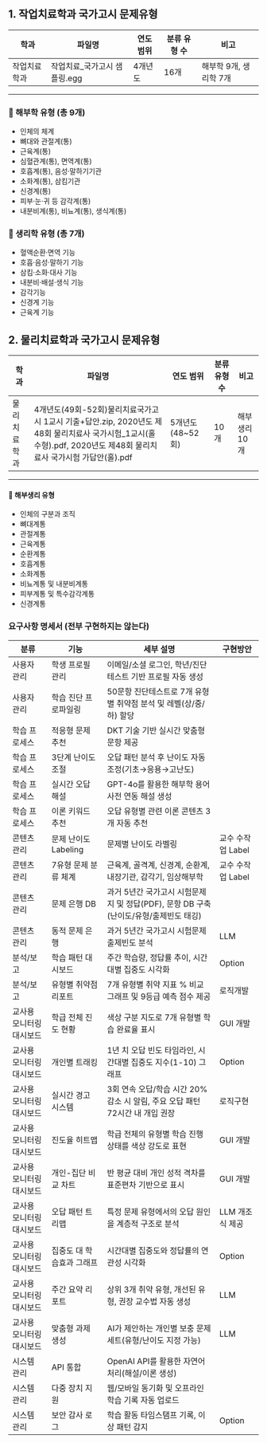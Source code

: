 ## 1. 작업치료학과 국가고시 문제유형

| 학과         | 파일명                       | 연도 범위 | 분류 유형 수 | 비고                   |
|--------------|------------------------------|-----------|---------------|------------------------|
| 작업치료학과 | 작업치료_국가고시 샘플링.egg | 4개년도    | 16개           | 해부학 9개, 생리학 7개 |

---

### 🔹 해부학 유형 (총 9개)
- 인체의 체계  
- 뼈대와 관절계(통)  
- 근육계(통)  
- 심혈관계(통), 면역계(통)  
- 호흡계(통), 음성·말하기기관  
- 소화계(통), 삼킴기관  
- 신경계(통)  
- 피부·눈·귀 등 감각계(통)  
- 내분비계(통), 비뇨계(통), 생식계(통)

### 🔹 생리학 유형 (총 7개)
- 혈액순환·면역 기능  
- 호흡·음성·말하기 기능  
- 삼킴·소화·대사 기능  
- 내분비·배설·생식 기능  
- 감각기능  
- 신경계 기능  
- 근육계 기능

## 2. 물리치료학과 국가고시 문제유형

| 학과         | 파일명                                                           | 연도 범위         | 분류 유형 수 | 비고      |
|--------------|------------------------------------------------------------------|--------------------|---------------|-----------|
| 물리치료학과 | 4개년도(49회-52회)물리치료국가고시 1교시 기출+답안.zip, 2020년도 제48회 물리치료사 국가시험_1교시(홀수형).pdf,  2020년도 제48회 물리치료사 국가시험 가답안(홀).pdf         | 5개년도 (48~52회) | 10개           | 해부생리 10개 |
---

#### 🔹 해부생리 유형
- 인체의 구분과 조직  
- 뼈대계통  
- 관절계통  
- 근육계통  
- 순환계통  
- 호흡계통  
- 소화계통  
- 비뇨계통 및 내분비계통  
- 피부계통 및 특수감각계통  
- 신경계통  


### 요구사항 명세서 (전부 구현하지는 않는다)
| 분류                        | 기능                           | 세부 설명                                                                                     | 구현방안             |
|---------------------------|--------------------------------|----------------------------------------------------------------------------------------------|----------------------|
| 사용자 관리                | 학생 프로필 관리               | 이메일/소셜 로그인, 학년/진단 테스트 기반 프로필 자동 생성                                  |                      |
| 사용자 관리                | 학습 진단 프로파일링           | 50문항 진단테스트로 7개 유형별 취약점 분석 및 레벨(상/중/하) 할당                           |                      |
| 학습 프로세스              | 적응형 문제 추천               | DKT 기술 기반 실시간 맞춤형 문항 제공                                                       |                      |
| 학습 프로세스              | 3단계 난이도 조절              | 오답 패턴 분석 후 난이도 자동 조정(기초→응용→고난도)                                        |                      |
| 학습 프로세스              | 실시간 오답 해설               | GPT-4o를 활용한 해부학 용어 사전 연동 해설 생성                                              |                      |
| 학습 프로세스              | 이론 키워드 추천               | 오답 유형별 관련 이론 콘텐츠 3개 자동 추천                                                   |                      |
| 콘텐츠 관리                | 문제 난이도 Labeling           | 문제별 난이도 라벨링                                                                         | 교수 수작업 Label    |
| 콘텐츠 관리                | 7유형 문제 분류 체계           | 근육계, 골격계, 신경계, 순환계, 내장기관, 감각기, 임상해부학                                 | 교수 수작업 Label    |
| 콘텐츠 관리                | 문제 은행 DB                   | 과거 5년간 국가고시 시험문제지 및 정답(PDF), 문항 DB 구축(난이도/유형/출제빈도 태깅)        |                      |
| 콘텐츠 관리                | 동적 문제 은행                 | 과거 5년간 국가고시 시험문제 출제빈도 분석                                                  | LLM                  |
| 분석/보고                  | 학습 패턴 대시보드             | 주간 학습량, 정답률 추이, 시간대별 집중도 시각화                                            | Option               |
| 분석/보고                  | 유형별 취약점 리포트           | 7개 유형별 취약 지표 % 비교 그래프 및 9등급 예측 점수 제공                                 | 로직개발             |
| 교사용 모니터링 대시보드   | 학급 전체 진도 현황            | 색상 구분 지도로 7개 유형별 학습 완료율 표시                                                | GUI 개발             |
| 교사용 모니터링 대시보드   | 개인별 트래킹                 | 1년 치 오답 빈도 타임라인, 시간대별 집중도 지수(1-10) 그래프                                | Option               |
| 교사용 모니터링 대시보드   | 실시간 경고 시스템             | 3회 연속 오답/학습 시간 20% 감소 시 알림, 주요 오답 패턴 72시간 내 개입 권장               | 로직구현             |
| 교사용 모니터링 대시보드   | 진도율 히트맵                  | 학급 전체의 유형별 학습 진행 상태를 색상 강도로 표현                                        | GUI 개발             |
| 교사용 모니터링 대시보드   | 개인-집단 비교 차트           | 반 평균 대비 개인 성적 격차를 표준편차 기반으로 표시                                       | GUI 개발             |
| 교사용 모니터링 대시보드   | 오답 패턴 트리맵              | 특정 문제 유형에서의 오답 원인을 계층적 구조로 분석                                        | LLM 개조식 제공      |
| 교사용 모니터링 대시보드   | 집중도 대 학습효과 그래프     | 시간대별 집중도와 정답률의 연관성 시각화                                                    | Option               |
| 교사용 모니터링 대시보드   | 주간 요약 리포트               | 상위 3개 취약 유형, 개선된 유형, 권장 교수법 자동 생성                                     | LLM                  |
| 교사용 모니터링 대시보드   | 맞춤형 과제 생성              | AI가 제안하는 개인별 보충 문제 세트(유형/난이도 지정 가능)                                 | LLM                  |
| 시스템 관리                | API 통합                       | OpenAI API를 활용한 자연어 처리(해설/이론 생성)                                            |                      |
| 시스템 관리                | 다중 장치 지원                 | 웹/모바일 동기화 및 오프라인 학습 기록 자동 업로드                                          |                      |
| 시스템 관리                | 보안 감사 로그                 | 학습 활동 타임스탬프 기록, 이상 패턴 감지                                                   | Option               |

